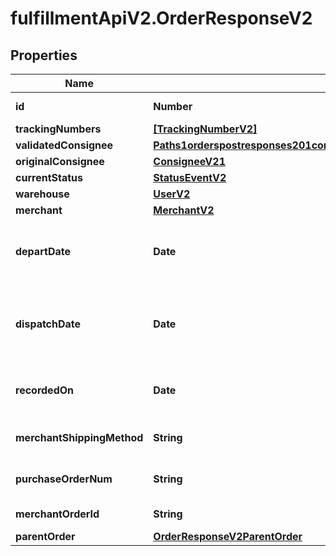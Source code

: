 # fulfillmentApiV2.OrderResponseV2

## Properties
Name | Type | Description | Notes
------------ | ------------- | ------------- | -------------
**id** | **Number** | FDC ID for this order | 
**trackingNumbers** | [**[TrackingNumberV2]**](TrackingNumberV2.md) |  | [optional] 
**validatedConsignee** | [**Paths1orderspostresponses201contentapplication1jsonschemapropertiesoriginalConsignee**](Paths1orderspostresponses201contentapplication1jsonschemapropertiesoriginalConsignee.md) |  | 
**originalConsignee** | [**ConsigneeV21**](ConsigneeV21.md) |  | 
**currentStatus** | [**StatusEventV2**](StatusEventV2.md) |  | 
**warehouse** | [**UserV2**](UserV2.md) |  | [optional] 
**merchant** | [**MerchantV2**](MerchantV2.md) |  | 
**departDate** | **Date** | DateTime order departed an FDC warehouse | [optional] 
**dispatchDate** | **Date** | DateTime order was dispatched for fulfillment by FDC | [optional] 
**recordedOn** | **Date** | DateTime order was recorded by FDC | 
**merchantShippingMethod** | **String** | Requested ship method | 
**purchaseOrderNum** | **String** | Merchant provided PO# | [optional] 
**merchantOrderId** | **String** | Merchant provided ID | 
**parentOrder** | [**OrderResponseV2ParentOrder**](OrderResponseV2ParentOrder.md) |  | [optional] 
